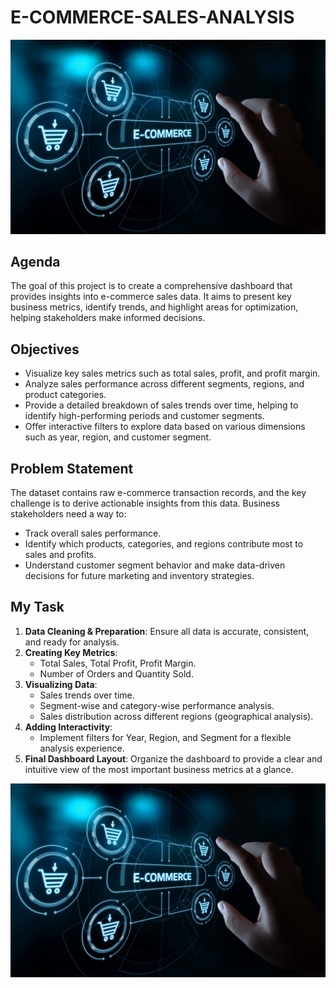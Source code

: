 # E-COMMERCE-SALES-ANALYSIS

<img src="https://github.com/krishnavamsi42/E-COMMERCE-SALES-ANALYSIS/blob/main/eCommerce.jpeg" alt="" width="600"/>


## Agenda
The goal of this project is to create a comprehensive dashboard that provides insights into e-commerce sales data. It aims to present key business metrics, identify trends, and highlight areas for optimization, helping stakeholders make informed decisions.

## Objectives
- Visualize key sales metrics such as total sales, profit, and profit margin.
- Analyze sales performance across different segments, regions, and product categories.
- Provide a detailed breakdown of sales trends over time, helping to identify high-performing periods and customer segments.
- Offer interactive filters to explore data based on various dimensions such as year, region, and customer segment.

## Problem Statement
The dataset contains raw e-commerce transaction records, and the key challenge is to derive actionable insights from this data. Business stakeholders need a way to:
- Track overall sales performance.
- Identify which products, categories, and regions contribute most to sales and profits.
- Understand customer segment behavior and make data-driven decisions for future marketing and inventory strategies.

## My Task
1. **Data Cleaning & Preparation**: Ensure all data is accurate, consistent, and ready for analysis.
2. **Creating Key Metrics**:
   - Total Sales, Total Profit, Profit Margin.
   - Number of Orders and Quantity Sold.
3. **Visualizing Data**:
   - Sales trends over time.
   - Segment-wise and category-wise performance analysis.
   - Sales distribution across different regions (geographical analysis).
4. **Adding Interactivity**:
   - Implement filters for Year, Region, and Segment for a flexible analysis experience.
5. **Final Dashboard Layout**: Organize the dashboard to provide a clear and intuitive view of the most important business metrics at a glance.
   

<img src="https://github.com/krishnavamsi42/E-COMMERCE-SALES-ANALYSIS/blob/main/eCommerce.jpeg" alt="" width="600"/>



